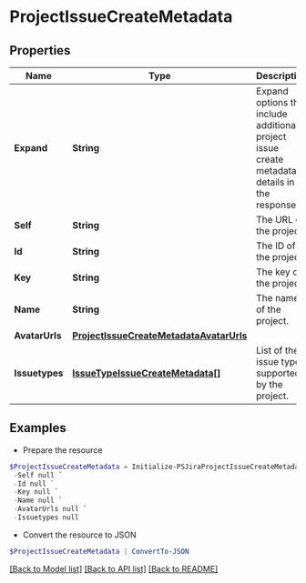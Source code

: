 # ProjectIssueCreateMetadata
## Properties

Name | Type | Description | Notes
------------ | ------------- | ------------- | -------------
**Expand** | **String** | Expand options that include additional project issue create metadata details in the response. | [optional] [readonly] 
**Self** | **String** | The URL of the project. | [optional] [readonly] 
**Id** | **String** | The ID of the project. | [optional] [readonly] 
**Key** | **String** | The key of the project. | [optional] [readonly] 
**Name** | **String** | The name of the project. | [optional] [readonly] 
**AvatarUrls** | [**ProjectIssueCreateMetadataAvatarUrls**](ProjectIssueCreateMetadataAvatarUrls.md) |  | [optional] 
**Issuetypes** | [**IssueTypeIssueCreateMetadata[]**](IssueTypeIssueCreateMetadata.md) | List of the issue types supported by the project. | [optional] [readonly] 

## Examples

- Prepare the resource
```powershell
$ProjectIssueCreateMetadata = Initialize-PSJiraProjectIssueCreateMetadata  -Expand null `
 -Self null `
 -Id null `
 -Key null `
 -Name null `
 -AvatarUrls null `
 -Issuetypes null
```

- Convert the resource to JSON
```powershell
$ProjectIssueCreateMetadata | ConvertTo-JSON
```

[[Back to Model list]](../README.md#documentation-for-models) [[Back to API list]](../README.md#documentation-for-api-endpoints) [[Back to README]](../README.md)

